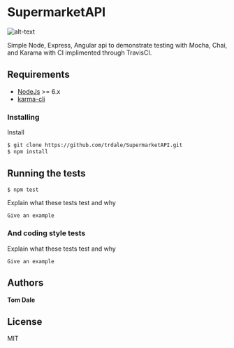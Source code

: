 # SupermarketAPI

![alt-text](https://travis-ci.org/trdale/SupermarketAPI.svg?branch=master)

Simple Node, Express, Angular api to demonstrate testing with Mocha, Chai, and Karama with CI implimented through TravisCI.

## Requirements

 * [NodeJs](http://nodejs.org) >= 6.x
 * [karma-cli](http://karma-runner.github.io/1.0/intro/installation.html)

### Installing

Install 

```sh
$ git clone https://github.com/trdale/SupermarketAPI.git
$ npm install
```

## Running the tests

```sh
$ npm test
```

Explain what these tests test and why

```
Give an example
```

### And coding style tests

Explain what these tests test and why

```
Give an example
```

## Authors

**Tom Dale**

## License

MIT
